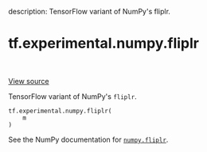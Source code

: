 description: TensorFlow variant of NumPy's fliplr.

<div itemscope itemtype="http://developers.google.com/ReferenceObject">
<meta itemprop="name" content="tf.experimental.numpy.fliplr" />
<meta itemprop="path" content="Stable" />
</div>

# tf.experimental.numpy.fliplr

<!-- Insert buttons and diff -->

<table class="tfo-notebook-buttons tfo-api nocontent" align="left">

</table>

<a target="_blank" class="external" href="/code/stable/tensorflow/python/ops/numpy_ops/np_array_ops.py">View source</a>



TensorFlow variant of NumPy's `fliplr`.


<pre class="devsite-click-to-copy prettyprint lang-py tfo-signature-link">
<code>tf.experimental.numpy.fliplr(
    m
)
</code></pre>



<!-- Placeholder for "Used in" -->

See the NumPy documentation for [`numpy.fliplr`](https://numpy.org/doc/stable/reference/generated/numpy.fliplr.html).